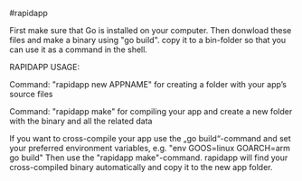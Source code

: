 #rapidapp

First make sure that Go is installed on your computer. Then donwload these files and make a binary using "go build". copy it to a bin-folder so that you can use it as a command in the shell.



RAPIDAPP USAGE:


Command: "rapidapp new APPNAME"       for creating a folder with your app’s source files

Command: "rapidapp make"              for compiling your app and create a new folder with the binary and all the related data


If you want to cross-compile your app use the „go build“-command and set your preferred environment variables, e.g. "env GOOS=linux GOARCH=arm go build"
Then use the "rapidapp make"-command. rapidapp will find your cross-compiled binary automatically and copy it to the new app folder.


